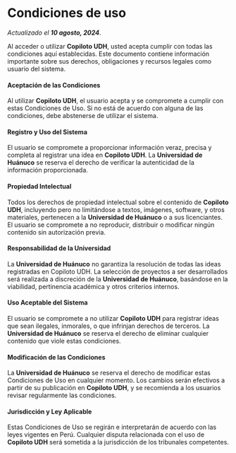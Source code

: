 # Condiciones de uso
*Actualizado el **10 agosto, 2024***.

Al acceder o utilizar **Copiloto UDH**, usted acepta cumplir con todas las condiciones aquí establecidas. Este documento contiene información importante sobre sus derechos, obligaciones y recursos legales como usuario del sistema.

#### Aceptación de las Condiciones
Al utilizar **Copiloto UDH**, el usuario acepta y se compromete a cumplir con estas Condiciones de Uso. Si no está de acuerdo con alguna de las condiciones, debe abstenerse de utilizar el sistema.

#### Registro y Uso del Sistema
El usuario se compromete a proporcionar información veraz, precisa y completa al registrar una idea en **Copiloto UDH**. La **Universidad de Huánuco** se reserva el derecho de verificar la autenticidad de la información proporcionada.

#### Propiedad Intelectual
Todos los derechos de propiedad intelectual sobre el contenido de **Copiloto UDH**, incluyendo pero no limitándose a textos, imágenes, software, y otros materiales, pertenecen a la **Universidad de Huánuco** o a sus licenciantes. El usuario se compromete a no reproducir, distribuir o modificar ningún contenido sin autorización previa.

#### Responsabilidad de la Universidad
La **Universidad de Huánuco** no garantiza la resolución de todas las ideas registradas en Copiloto UDH. La selección de proyectos a ser desarrollados será realizada a discreción de la **Universidad de Huánuco**, basándose en la viabilidad, pertinencia académica y otros criterios internos.

#### Uso Aceptable del Sistema
El usuario se compromete a no utilizar **Copiloto UDH** para registrar ideas que sean ilegales, inmorales, o que infrinjan derechos de terceros. La **Universidad de Huánuco** se reserva el derecho de eliminar cualquier contenido que viole estas condiciones.

#### Modificación de las Condiciones
La **Universidad de Huánuco** se reserva el derecho de modificar estas Condiciones de Uso en cualquier momento. Los cambios serán efectivos a partir de su publicación en **Copiloto UDH**, y se recomienda a los usuarios revisar regularmente las condiciones.

#### Jurisdicción y Ley Aplicable
Estas Condiciones de Uso se regirán e interpretarán de acuerdo con las leyes vigentes en Perú. Cualquier disputa relacionada con el uso de **Copiloto UDH** será sometida a la jurisdicción de los tribunales competentes.